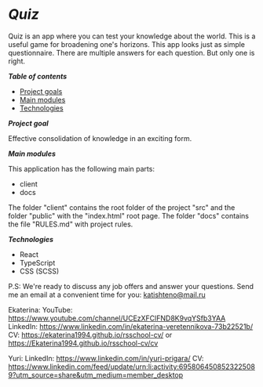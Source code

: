 # **_Quiz_**

Quiz is an app where you can test your knowledge about the world. This is a useful game for broadening one's horizons. This app looks just as simple questionnaire. There are multiple answers for each question. But only one is right.

**_Table of contents_**

- [Project goals](#project-goals)
- [Main modules](#main-modules)
- [Technologies](#technologies)

**_Project goal_**

Effective consolidation of knowledge in an exciting form.

**_Main modules_**

This application has the following main parts:

- client
- docs

The folder "client" contains the root folder of the project "src" and the folder "public" with the "index.html" root page.
The folder "docs" contains the file "RULES.md" with project rules.

**_Technologies_**

- React
- TypeScript
- CSS (SCSS)

P.S:
We're ready to discuss any job offers and answer your questions. Send me an email at a convenient time for you:
katishteno@mail.ru

Ekaterina:
YouTube: https://www.youtube.com/channel/UCEzXFClFND8K9vqYSfb3YAA
LinkedIn: https://www.linkedin.com/in/ekaterina-veretennikova-73b22521b/
CV: https://ekaterina1994.github.io/rsschool-cv/ or https://Ekaterina1994.github.io/rsschool-cv/cv

Yuri:
LinkedIn: https://www.linkedin.com/in/yuri-prigara/
CV: https://www.linkedin.com/feed/update/urn:li:activity:6958064508523225089?utm_source=share&utm_medium=member_desktop
